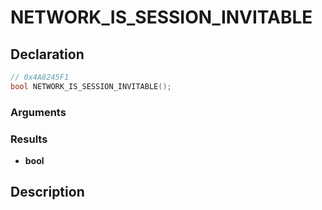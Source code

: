 # NETWORK_IS_SESSION_INVITABLE

## Declaration
```cpp
// 0x4A8245F1
bool NETWORK_IS_SESSION_INVITABLE();
```

### Arguments

### Results
- **bool**

## Description
